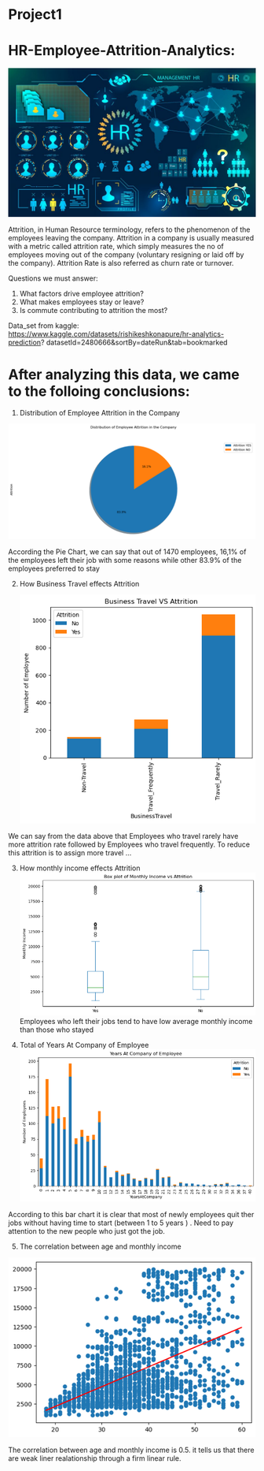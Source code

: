 # Project1

# HR-Employee-Attrition-Analytics:

![](images/HR.jpg)

Attrition, in Human Resource terminology, refers to the phenomenon of the employees leaving the company. Attrition in a company is usually measured with a metric called attrition rate, which simply measures the no of employees moving out of the company (voluntary resigning or laid off by the company). Attrition Rate is also referred as churn rate or turnover.

Questions we must answer: 
1. What factors drive employee attrition?
2. What makes employees stay or  leave?
3. Is commute contributing to attrition the most?

Data_set from kaggle:
https://www.kaggle.com/datasets/rishikeshkonapure/hr-analytics-prediction?
datasetId=2480666&sortBy=dateRun&tab=bookmarked

#   After analyzing this data, we came to the folloing conclusions: 


 1. Distribution of Employee Attrition in the Company

   ![](images/fig1.png)

According the Pie Chart, we can say that out of 1470 employees, 16,1% of the employees left their job with some reasons while other 83.9% of the employees preferred to stay 


 2. How Business Travel effects Attrition
 
    ![](images/fig2.png)

We can say from the data above that Employees who travel rarely have more attrition rate followed by Employees who travel frequently. To reduce this attrition is to assign more travel ...

 
3.  How monthly income effects Attrition
     ![](images/fig4.png)
Employees who left their jobs tend to have low average monthly income than those who stayed

4.  Total of Years At Company of Employee
      ![](images/fig6.png)
    
According to this bar chart it is clear that most of newly employees quit ther jobs without having time to start (between 1 to 5 years ) . 
Need to pay attention to the new people who just got the job.    


5. The correlation between age and monthly income
   
  ![](images/fig5.png)

The correlation between age and monthly income is 0.5. it tells us that there are weak liner realationship through a firm linear rule.
   




 

